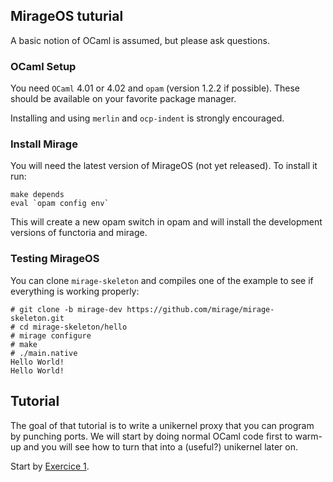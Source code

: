 ## MirageOS tuturial

A basic notion of OCaml is assumed, but please ask questions.

### OCaml Setup

You need `OCaml` 4.01 or 4.02 and `opam` (version 1.2.2 if
possible). These should be available on your favorite
package manager.

Installing and using `merlin` and `ocp-indent` is strongly
encouraged.

### Install Mirage

You will need the latest version of MirageOS (not yet released). To
install it run:

```
make depends
eval `opam config env`
````

This will create a new opam switch in opam and will  install the
development versions of functoria and mirage.

### Testing MirageOS

You can clone `mirage-skeleton` and compiles one of the example to see
if everything is working properly:

```
# git clone -b mirage-dev https://github.com/mirage/mirage-skeleton.git
# cd mirage-skeleton/hello
# mirage configure
# make
# ./main.native
Hello World!
Hello World!
```

## Tutorial

The goal of that tutorial is to write a unikernel proxy that you can
program by punching ports. We will start by doing normal OCaml code
first to warm-up and you will see how to turn that into a (useful?)
unikernel later on.

Start by [Exercice 1](./exo-1/README.md).
